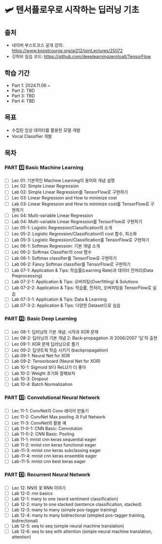 # 🛩 텐서플로우로 시작하는 딥러닝 기초

## 출처
- 네이버 부스트코스 공개 강의: https://www.boostcourse.org/ai212/joinLectures/25072
- 깃허브 실습 코드: https://github.com/deeplearningzerotoall/TensorFlow

## 학습 기간
- Part 1: 2024.11.06 ~
- Part 2: TBD
- Part 3: TBD
- Part 4: TBD

## 목표
- 수집된 임상 데이터를 활용한 모델 개발
- Vocal Classifier 개발

## 목차
### PART 1️⃣ Basic Machine Learning  
- [ ] Lec 01: 기본적인 Machine Learning의 용어와 개념 설명  
- [ ] Lec 02: Simple Linear Regression  
- [ ] Lab 02: Simple Linear Regression를 TensorFlow로 구현하기  
- [ ] Lec 03: Linear Regression and How to minimize cost  
- [ ] Lab 03: Linear Regression and How to minimize cost를 TensorFlow로 구현하기  
- [ ] Lec 04: Multi-variable Linear Regression  
- [ ] Lab 04: Multi-variable Linear Regression를 TensorFlow로 구현하기  
- [ ] Lec 05-1: Logistic Regression/Classification의 소개  
- [ ] Lec 05-2: Logistic Regression/Classification의 cost 함수, 최소화  
- [ ] Lab 05-3: Logistic Regression/Classification를 TensorFlow로 구현하기  
- [ ] Lec 06-1: Softmax Regression: 기본 개념 소개  
- [ ] Lec 06-2: Softmax Classifier의 cost 함수  
- [ ] Lab 06-1: Softmax classifier를 TensorFlow로 구현하기  
- [ ] Lab 06-2: Fancy Softmax classifier를 TensorFlow로 구현하기  
- [ ] Lab 07-1: Application & Tips: 학습률(Learning Rate)과 데이터 전처리(Data Preprocessing)  
- [ ] Lab 07-2-1: Application & Tips: 오버피팅(Overfitting) & Solutions  
- [ ] Lab 07-2-2: Application & Tips: 학습률, 전처리, 오버피팅을 TensorFlow로 실습  
- [ ] Lab 07-3-1: Application & Tips: Data & Learning  
- [ ] Lab 07-3-2: Application & Tips: 다양한 Dataset으로 실습  
  
### PART 2️⃣: Basic Deep Learning  
- [ ] Lec 08-1: 딥러닝의 기본 개념: 시작과 XOR 문제  
- [ ] Lec 08-2: 딥러닝의 기본 개념 2: Back-propagation 과 2006/2007 '딥'의 출현  
- [ ] Lec 09-1: XOR 문제 딥러닝으로 풀기  
- [ ] Lec 09-2: 딥넷트웍 학습 시키기 (backpropagation)  
- [ ] Lab 09-1: Neural Net for XOR  
- [ ] Lab 09-2: Tensorboard (Neural Net for XOR)  
- [ ] Lab 10-1: Sigmoid 보다 ReLU가 더 좋아  
- [ ] Lab 10-2: Weight 초기화 잘해보자  
- [ ] Lab 10-3: Dropout  
- [ ] Lab 10-4: Batch Normalization  
  
### PART 3️⃣: Convolutional Neural Network  
- [ ] Lec 11-1: ConvNet의 Conv 레이어 만들기  
- [ ] Lec 11-2: ConvNet Max pooling 과 Full Network  
- [ ] Lec 11-3: ConvNet의 활용 예  
- [ ] Lab 11-0-1: CNN Basic: Convolution  
- [ ] Lab 11-0-2: CNN Basic: Pooling  
- [ ] Lab 11-1: mnist cnn keras sequential eager  
- [ ] Lab 11-2: mnist cnn keras functional eager  
- [ ] Lab-11-3: mnist cnn keras subclassing eager  
- [ ] Lab-11-4: mnist cnn keras ensemble eager  
- [ ] Lab-11-5: mnist cnn best keras eager  
  
### PART 4️⃣: Recurrent Neural Network  
- [ ] Lec 12: NN의 꽃 RNN 이야기  
- [ ] Lab 12-0: rnn basics  
- [ ] Lab 12-1: many to one (word sentiment classification)  
- [ ] Lab 12-2: many to one stacked (sentence classification, stacked)  
- [ ] Lab 12-3: many to many (simple pos-tagger training)  
- [ ] Lab 12-4: many to many bidirectional (simpled pos-tagger training, bidirectional)  
- [ ] Lab 12-5: seq to seq (simple neural machine translation)  
- [ ] Lab 12-6: seq to seq with attention (simple neural machine translation, attention)  
